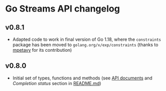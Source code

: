 # Go Streams API changelog

## v0.8.1

* Adapted code to work in final version of Go 1.18, where the `constraints` package has been moved
  to  `golang.org/x/exp/constraints` (thanks to [mpetavy](https://github.com/mariomac/gostream/pull/2)
  for its contribution)

## v0.8.0

* Initial set of types, functions and methods (see [API documents](./docs) and
  _Completion status_ section in [README.md](./README.md))